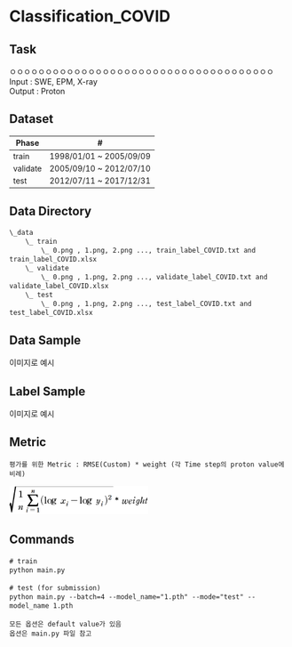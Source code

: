 # Classification_COVID

## Task
ㅇㅇㅇㅇㅇㅇㅇㅇㅇㅇㅇㅇㅇㅇㅇㅇㅇㅇㅇㅇㅇㅇㅇㅇㅇㅇㅇㅇㅇㅇㅇㅇㅇㅇㅇㅇㅇ \
Input : SWE, EPM, X-ray \
Output : Proton

## Dataset
| Phase | # |
| - | - |
| train | 1998/01/01 ~ 2005/09/09 |
| validate | 2005/09/10 ~ 2012/07/10 |
| test | 2012/07/11 ~ 2017/12/31 |


## Data Directory
```
\_data
    \_ train
        \_ 0.png , 1.png, 2.png ..., train_label_COVID.txt and train_label_COVID.xlsx
    \_ validate
        \_ 0.png , 1.png, 2.png ..., validate_label_COVID.txt and validate_label_COVID.xlsx
    \_ test
        \_ 0.png , 1.png, 2.png ..., test_label_COVID.txt and test_label_COVID.xlsx        

```

## Data Sample

이미지로 예시

## Label Sample


이미지로 예시


## Metric
```
평가를 위한 Metric : RMSE(Custom) * weight (각 Time step의 proton value에 비례)
```

<img width=250 src="RMSE(CUSTOM).PNG"/>　



## Commands
```
# train
python main.py 

# test (for submission)
python main.py --batch=4 --model_name="1.pth" --mode="test" --model_name 1.pth

모든 옵션은 default value가 있음
옵션은 main.py 파일 참고
```
